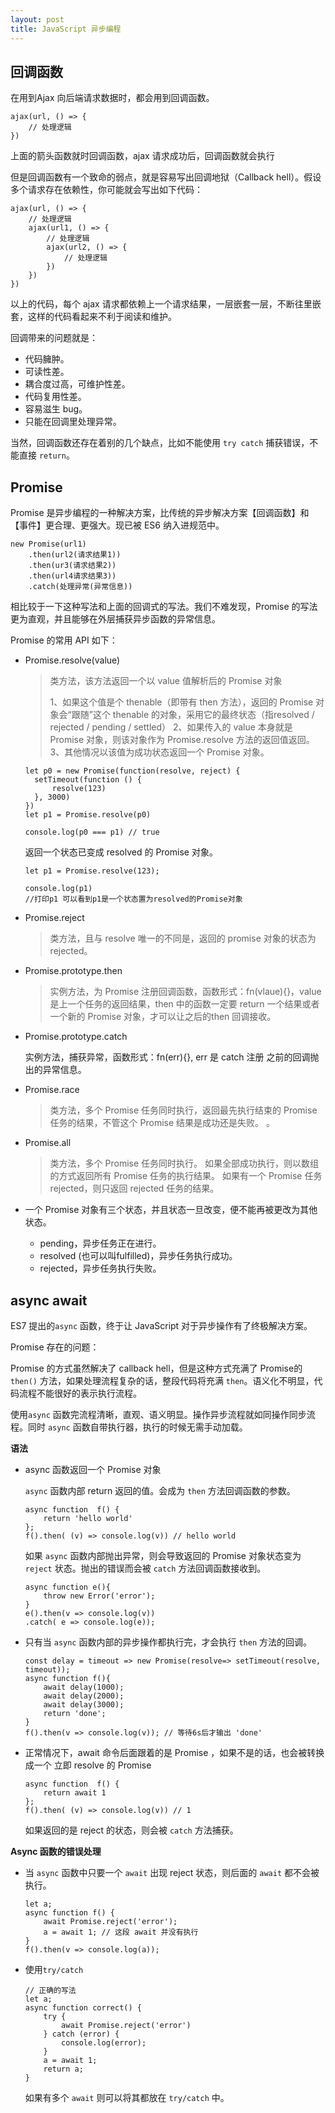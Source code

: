 ```yaml
---
layout: post
title: JavaScript 异步编程
---
```




## 回调函数

在用到Ajax 向后端请求数据时，都会用到回调函数。

````
ajax(url, () => {
    // 处理逻辑
})
````

上面的箭头函数就时回调函数，ajax 请求成功后，回调函数就会执行

但是回调函数有一个致命的弱点，就是容易写出回调地狱（Callback hell）。假设多个请求存在依赖性，你可能就会写出如下代码：

````
ajax(url, () => {
    // 处理逻辑
    ajax(url1, () => {
        // 处理逻辑
        ajax(url2, () => {
            // 处理逻辑
        })
    })
})
````

以上的代码，每个 ajax 请求都依赖上一个请求结果，一层嵌套一层，不断往里嵌套，这样的代码看起来不利于阅读和维护。

回调带来的问题就是：

- 代码臃肿。
- 可读性差。
- 耦合度过高，可维护性差。
- 代码复用性差。
- 容易滋生 bug。
- 只能在回调里处理异常。

当然，回调函数还存在着别的几个缺点，比如不能使用 `try catch` 捕获错误，不能直接 `return`。

## Promise

Promise 是异步编程的一种解决方案，比传统的异步解决方案【回调函数】和【事件】更合理、更强大。现已被 ES6 纳入进规范中。

````
new Promise(url1)
    .then(url2(请求结果1))
    .then(ur3(请求结果2))
    .then(url4请求结果3))
    .catch(处理异常(异常信息))
````

相比较于一下这种写法和上面的回调式的写法。我们不难发现，Promise 的写法更为直观，并且能够在外层捕获异步函数的异常信息。

Promise 的常用 API 如下：

* Promise.resolve(value)

  >类方法，该方法返回一个以 value 值解析后的 Promise 对象 
  >
  >1、如果这个值是个 thenable（即带有 then 方法），返回的 Promise 对象会“跟随”这个 thenable 的对象，采用它的最终状态（指resolved / rejected / pending / settled）
  > 2、如果传入的 value 本身就是 Promise 对象，则该对象作为 Promise.resolve 方法的返回值返回。
  > 3、其他情况以该值为成功状态返回一个 Promise 对象。

  ````
  let p0 = new Promise(function(resolve, reject) {
  	setTimeout(function () {
  		resolve(123)
  	}, 3000)
  })
  let p1 = Promise.resolve(p0)
  
  console.log(p0 === p1) // true
  ````

  返回一个状态已变成 resolved 的 Promise 对象。

  ````
  let p1 = Promise.resolve(123); 
  
  console.log(p1)
  //打印p1 可以看到p1是一个状态置为resolved的Promise对象
  ````

* Promise.reject

  >类方法，且与 resolve 唯一的不同是，返回的 promise 对象的状态为 rejected。

* Promise.prototype.then

  > 实例方法，为 Promise 注册回调函数，函数形式：fn(vlaue){}，value 是上一个任务的返回结果，then 中的函数一定要 return 一个结果或者一个新的 Promise 对象，才可以让之后的then 回调接收。

* Promise.prototype.catch

  实例方法，捕获异常，函数形式：fn(err){}, err 是 catch 注册 之前的回调抛出的异常信息。

* Promise.race

  >类方法，多个 Promise 任务同时执行，返回最先执行结束的 Promise 任务的结果，不管这个 Promise 结果是成功还是失败。 。

* Promise.all

  > 类方法，多个 Promise 任务同时执行。
  > 如果全部成功执行，则以数组的方式返回所有 Promise 任务的执行结果。 如果有一个 Promise 任务 rejected，则只返回 rejected 任务的结果。

* 一个 Promise 对象有三个状态，并且状态一旦改变，便不能再被更改为其他状态。

  - pending，异步任务正在进行。
  - resolved (也可以叫fulfilled)，异步任务执行成功。
  - rejected，异步任务执行失败。

## async await

ES7 提出的`async` 函数，终于让 JavaScript 对于异步操作有了终极解决方案。

Promise 存在的问题：

Promise 的方式虽然解决了 callback hell，但是这种方式充满了 Promise的 `then()` 方法，如果处理流程复杂的话，整段代码将充满 `then`。语义化不明显，代码流程不能很好的表示执行流程。

使用`async` 函数完流程清晰，直观、语义明显。操作异步流程就如同操作同步流程。同时 `async` 函数自带执行器，执行的时候无需手动加载。

**语法**

* async 函数返回一个 Promise 对象

  `async` 函数内部 return 返回的值。会成为 `then` 方法回调函数的参数。

  ````
  async function  f() {
      return 'hello world'
  };
  f().then( (v) => console.log(v)) // hello world
  ````

  如果 `async` 函数内部抛出异常，则会导致返回的 Promise 对象状态变为 `reject` 状态。抛出的错误而会被 `catch` 方法回调函数接收到。

  ````
  async function e(){
      throw new Error('error');
  }
  e().then(v => console.log(v))
  .catch( e => console.log(e));
  ````

* 只有当 `async` 函数内部的异步操作都执行完，才会执行 `then` 方法的回调。

  ````
  const delay = timeout => new Promise(resolve=> setTimeout(resolve, timeout));
  async function f(){
      await delay(1000);
      await delay(2000);
      await delay(3000);
      return 'done';
  }
  f().then(v => console.log(v)); // 等待6s后才输出 'done'
  ````

* 正常情况下，await 命令后面跟着的是 Promise ，如果不是的话，也会被转换成一个 立即 resolve 的 Promise

  ````
  async function  f() {
      return await 1
  };
  f().then( (v) => console.log(v)) // 1
  ````

  如果返回的是 reject 的状态，则会被 `catch` 方法捕获。

**Async 函数的错误处理**

* 当 `async` 函数中只要一个 `await` 出现 reject 状态，则后面的 `await` 都不会被执行。

  ````
  let a;
  async function f() {
      await Promise.reject('error');
      a = await 1; // 这段 await 并没有执行
  }
  f().then(v => console.log(a));
  ````

* 使用`try/catch`

  ````
  // 正确的写法
  let a;
  async function correct() {
      try {
          await Promise.reject('error')
      } catch (error) {
          console.log(error);
      }
      a = await 1;
      return a;
  }
  ````

  如果有多个 `await` 则可以将其都放在 `try/catch` 中。

